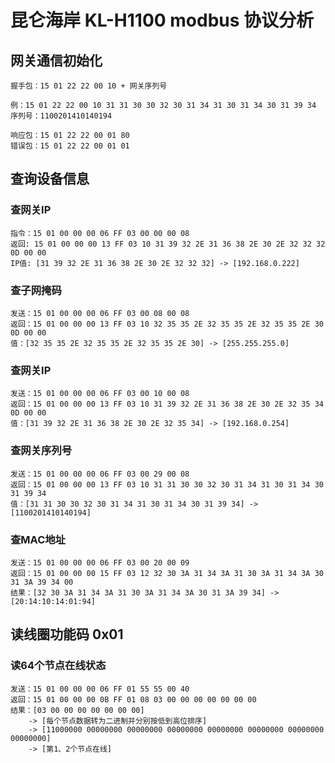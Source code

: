 # 昆仑海岸 KL-H1100 modbus 协议分析

## 网关通信初始化 ##

	握手包：15 01 22 22 00 10 + 网关序列号

	例：15 01 22 22 00 10 31 31 30 30 32 30 31 34 31 30 31 34 30 31 39 34
	序列号：1100201410140194

	响应包：15 01 22 22 00 01 80
	错误包：15 01 22 22 00 01 01
	
## 查询设备信息 ##
### 查网关IP	
	指令：15 01 00 00 00 06 FF 03 00 00 00 08
	返回: 15 01 00 00 00 13 FF 03 10 31 39 32 2E 31 36 38 2E 30 2E 32 32 32 0D 00 00
	IP值: [31 39 32 2E 31 36 38 2E 30 2E 32 32 32] -> [192.168.0.222]

### 查子网掩码
	发送：15 01 00 00 00 06 FF 03 00 08 00 08
	返回：15 01 00 00 00 13 FF 03 10 32 35 35 2E 32 35 35 2E 32 35 35 2E 30 0D 00 00
	值：[32 35 35 2E 32 35 35 2E 32 35 35 2E 30] -> [255.255.255.0]

### 查网关IP
	发送：15 01 00 00 00 06 FF 03 00 10 00 08
	返回：15 01 00 00 00 13 FF 03 10 31 39 32 2E 31 36 38 2E 30 2E 32 35 34 0D 00 00
	值：[31 39 32 2E 31 36 38 2E 30 2E 32 35 34] -> [192.168.0.254]

### 查网关序列号
	发送：15 01 00 00 00 06 FF 03 00 29 00 08
	返回：15 01 00 00 00 13 FF 03 10 31 31 30 30 32 30 31 34 31 30 31 34 30 31 39 34
	值：[31 31 30 30 32 30 31 34 31 30 31 34 30 31 39 34] -> [1100201410140194]

### 查MAC地址
	发送：15 01 00 00 00 06 FF 03 00 20 00 09
	返回：15 01 00 00 00 15 FF 03 12 32 30 3A 31 34 3A 31 30 3A 31 34 3A 30 31 3A 39 34 00
	结果：[32 30 3A 31 34 3A 31 30 3A 31 34 3A 30 31 3A 39 34] -> [20:14:10:14:01:94]

## 读线圈功能码 0x01
### 读64个节点在线状态
	发送：15 01 00 00 00 06 FF 01 55 55 00 40
	返回：15 01 00 00 00 0B FF 01 08 03 00 00 00 00 00 00 00
	结果：[03 00 00 00 00 00 00 00] 
		-> [每个节点数据转为二进制并分别按低到高位排序]
		-> [11000000 00000000 00000000 00000000 00000000 00000000 00000000 00000000] 
		-> [第1、2个节点在线]
